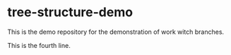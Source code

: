# tree-structure-demo
This is the demo repository for the demonstration of work witch branches.

This is the fourth line.